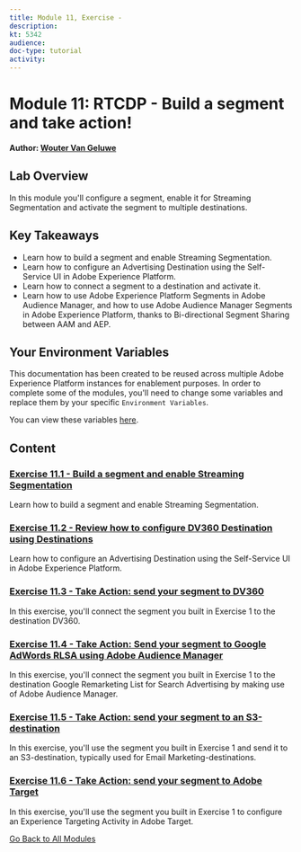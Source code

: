 ```yaml
---
title: Module 11, Exercise - 
description: 
kt: 5342
audience: 
doc-type: tutorial
activity: 
---
```


# Module 11: RTCDP - Build a segment and take action!

**Author: [Wouter Van Geluwe](https://www.linkedin.com/in/woutervangeluwe/)**

## Lab Overview

In this module you'll configure a segment, enable it for Streaming Segmentation and activate the segment to multiple destinations.

## Key Takeaways

* Learn how to build a segment and enable Streaming Segmentation.
* Learn how to configure an Advertising Destination using the Self-Service UI in Adobe Experience Platform.
* Learn how to connect a segment to a destination and activate it.
* Learn how to use Adobe Experience Platform Segments in Adobe Audience Manager, and how to use Adobe Audience Manager Segments in Adobe Experience Platform, thanks to Bi-directional Segment Sharing between AAM and AEP.

## Your Environment Variables

This documentation has been created to be reused across multiple Adobe Experience Platform instances for enablement purposes.
In order to complete some of the modules, you'll need to change some variables and replace them by your specific ``Environment Variables``.

You can view these variables [here](../../environment.md).

## Content

### [Exercise 11.1 - Build a segment and enable Streaming Segmentation](./ex1.md)

Learn how to build a segment and enable Streaming Segmentation.

### [Exercise 11.2 - Review how to configure DV360 Destination using Destinations](./ex2.md)

Learn how to configure an Advertising Destination using the Self-Service UI in Adobe Experience Platform.

### [Exercise 11.3 - Take Action: send your segment to DV360](./ex3.md)

In this exercise, you'll connect the segment you built in Exercise 1 to the destination DV360.

### [Exercise 11.4 - Take Action: Send your segment to Google AdWords RLSA using Adobe Audience Manager](./ex4.md)

In this exercise, you'll connect the segment you built in Exercise 1 to the destination Google Remarketing List for Search Advertising by making use of Adobe Audience Manager.

### [Exercise 11.5 - Take Action: send your segment to an S3-destination](./ex5.md)

In this exercise, you'll use the segment you built in Exercise 1 and send it to an S3-destination, typically used for Email Marketing-destinations.

### [Exercise 11.6 - Take Action: send your segment to Adobe Target](./ex6.md)

In this exercise, you'll use the segment you built in Exercise 1 to configure an Experience Targeting Activity in Adobe Target.

[Go Back to All Modules](../../README.md)
